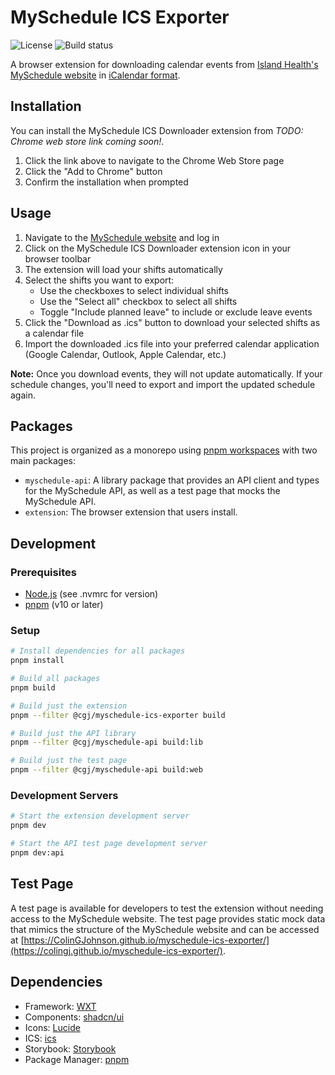# MySchedule ICS Exporter

![License](https://img.shields.io/github/license/ColinGJohnson/myschedule-ics-exporter)
![Build status](https://github.com/ColinGJohnson/myschedule-ics-exporter/actions/workflows/build-zip.yml/badge.svg)

A browser extension for downloading calendar events from [Island Health's MySchedule website](https://myschedule.islandhealth.ca/) in [iCalendar format](https://en.wikipedia.org/wiki/ICalendar).

## Installation

You can install the MySchedule ICS Downloader extension from *TODO: Chrome web store link coming soon!*.

1. Click the link above to navigate to the Chrome Web Store page
2. Click the "Add to Chrome" button
3. Confirm the installation when prompted

## Usage

1. Navigate to the [MySchedule website](https://myschedule.islandhealth.ca/) and log in
2. Click on the MySchedule ICS Downloader extension icon in your browser toolbar
3. The extension will load your shifts automatically
4. Select the shifts you want to export:
   - Use the checkboxes to select individual shifts
   - Use the "Select all" checkbox to select all shifts
   - Toggle "Include planned leave" to include or exclude leave events
5. Click the "Download as .ics" button to download your selected shifts as a calendar file
6. Import the downloaded .ics file into your preferred calendar application (Google Calendar, Outlook, Apple Calendar, etc.)

**Note:** Once you download events, they will not update automatically. If your schedule changes, you'll need to export and import the updated schedule again.

## Packages

This project is organized as a monorepo using [pnpm workspaces](https://pnpm.io/workspaces) with two main packages:

- `myschedule-api`: A library package that provides an API client and types for the MySchedule API, as well as a test page that mocks the MySchedule API.
- `extension`: The browser extension that users install.

## Development

### Prerequisites

- [Node.js](https://nodejs.org/) (see .nvmrc for version)
- [pnpm](https://pnpm.io/) (v10 or later)

### Setup

```bash
# Install dependencies for all packages
pnpm install

# Build all packages
pnpm build

# Build just the extension
pnpm --filter @cgj/myschedule-ics-exporter build

# Build just the API library
pnpm --filter @cgj/myschedule-api build:lib

# Build just the test page
pnpm --filter @cgj/myschedule-api build:web
```

### Development Servers

```bash
# Start the extension development server
pnpm dev

# Start the API test page development server
pnpm dev:api
```

## Test Page

A test page is available for developers to test the extension without needing access to the MySchedule website. The test page provides static mock data that mimics the structure of the MySchedule website and can be accessed at [https://ColinGJohnson.github.io/myschedule-ics-exporter/](https://colingj.github.io/myschedule-ics-exporter/).

## Dependencies

- Framework: [WXT](https://wxt.dev/)
- Components: [shadcn/ui](https://ui.shadcn.com/)
- Icons: [Lucide](https://lucide.dev/)
- ICS: [ics](https://www.npmjs.com/package/ics)
- Storybook: [Storybook](https://storybook.js.org/)
- Package Manager: [pnpm](https://pnpm.io/)
